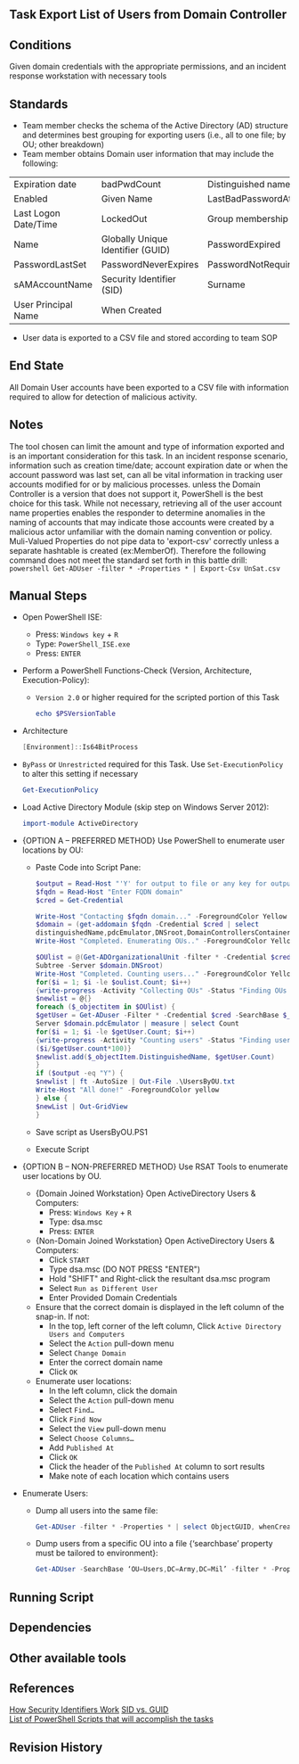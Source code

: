 ## Task Export List of Users from Domain Controller  


## Conditions  
Given domain credentials with the appropriate permissions, and an incident response workstation with necessary tools  


## Standards  
* Team member checks the schema of the Active Directory (AD) structure and determines best grouping for exporting users (i.e., all to one file; by OU; other breakdown)  
* Team member obtains Domain user information that may include the following:  

| | | |
| --- | --- | --- |
| Expiration date  | badPwdCount  |  Distinguished name |
|  Enabled | Given Name  | LastBadPasswordAttempt  |
| Last Logon Date/Time  | LockedOut  |  Group membership |
| Name  | Globally Unique Identifier (GUID)  |  PasswordExpired |
| PasswordLastSet  | PasswordNeverExpires  |  PasswordNotRequired |
| sAMAccountName  | Security Identifier (SID)  |  Surname |
| User Principal Name  | When Created  |   |

* User data is exported to a CSV file and stored according to team SOP  


## End State  
All Domain User accounts have been exported to a CSV file with information required to allow for detection of malicious activity.  


## Notes  
The tool chosen can limit the amount and type of information exported and is an important consideration for this task. In an incident response scenario, information such as creation time/date; account expiration date or when the account password was last set, can all be vital information in tracking user accounts modified for or by malicious processes.  unless the Domain Controller is a version that does not support it, PowerShell is the best choice for this task. While not necessary, retrieving all of the user account name properties enables the responder to determine anomalies in the naming of accounts that may indicate those accounts were created by a malicious actor unfamiliar with the domain naming convention or policy. Muli-Valued Properties do not pipe data to 'export-csv' correctly unless a separate hashtable is created (ex:MemberOf). Therefore the following command does not meet the standard set forth in this battle drill:  
	```powershell
	Get-ADUser -filter * -Properties * | Export-Csv UnSat.csv
	```  


## Manual Steps  
* Open PowerShell ISE:  
	* Press: `Windows key` + `R`  
	* Type: `PowerShell_ISE.exe`  
	* Press: `ENTER`  
 
* Perform a PowerShell Functions-Check (Version, Architecture, Execution-Policy):  
	* `Version 2.0` or higher required for the scripted portion of this Task  
		```powershell
		echo $PSVersionTable
		```  

* Architecture  
	```powershell
	[Environment]::Is64BitProcess
	```  

* `ByPass` or `Unrestricted` required for this Task.  Use `Set-ExecutionPolicy` to alter this setting if necessary   
	```powershell
	Get-ExecutionPolicy
	```  

* Load Active Directory Module (skip step on Windows Server 2012):  
	```powershell
	import-module ActiveDirectory
	```  

* {OPTION A – PREFERRED METHOD} Use PowerShell to enumerate user locations by OU:  
	* Paste Code into Script Pane:  
		```powershell  
		$output = Read-Host "'Y' for output to file or any key for output in GUI table view" -foreground Cyan
		$fqdn = Read-Host "Enter FQDN domain"
		$cred = Get-Credential

		Write-Host "Contacting $fqdn domain..." -ForegroundColor Yellow
		$domain = (get-addomain $fqdn -Credential $cred | select
		distinguishedName,pdcEmulator,DNSroot,DomainControllersContainer)
		Write-Host "Completed. Enumerating OUs.." -ForegroundColor Yellow

		$OUlist = @(Get-ADOrganizationalUnit -filter * -Credential $cred -SearchBase $domain.distinguishedName -SearchScope
		Subtree -Server $domain.DNSroot)
		Write-Host "Completed. Counting users..." -ForegroundColor Yellow
		for($i = 1; $i -le $oulist.Count; $i++)
		{write-progress -Activity "Collecting OUs" -Status "Finding OUs $i" -PercentComplete ($i/$OUlist.count*100)}
		$newlist = @{}
		foreach ($_objectitem in $OUlist) {
		$getUser = Get-ADuser -Filter * -Credential $cred -SearchBase $_objectItem.DistinguishedName -SearchScope OneLevel -
		Server $domain.pdcEmulator | measure | select Count
		for($i = 1; $i -le $getUser.Count; $i++)
		{write-progress -Activity "Counting users" -Status "Finding users $i in $_objectitem" -PercentComplete
		($i/$getUser.count*100)}
		$newlist.add($_objectItem.DistinguishedName, $getUser.Count)
		}
		if ($output -eq "Y") {
		$newlist | ft -AutoSize | Out-File .\UsersByOU.txt
		Write-Host "All done!" -ForegroundColor yellow
		} else {
		$newList | Out-GridView
		}
		```  

	* Save script as UsersByOU.PS1  
	* Execute Script  

* {OPTION B – NON-PREFERRED METHOD} Use RSAT Tools to enumerate user locations by OU.  
	* {Domain Joined Workstation} Open ActiveDirectory Users & Computers:  
		* Press: `Windows Key` + `R`  
		* Type: dsa.msc  
		* Press: `ENTER`  
	* {Non-Domain Joined Workstation} Open ActiveDirectory Users & Computers:  
		* Click `START`  
		* Type dsa.msc (DO NOT PRESS "ENTER")  
		* Hold "SHIFT" and Right-click the resultant dsa.msc program  
		* Select `Run as Different User`  
		* Enter Provided Domain Credentials  
	* Ensure that the correct domain is displayed in the left column of the snap-in. If not:  
		* In the top, left corner of the left column, Click `Active Directory Users and Computers`  
		* Select the `Action` pull-down menu  
		* Select `Change Domain`  
		* Enter the correct domain name  
		* Click `OK`  
	* Enumerate user locations:  
		* In the left column, click the domain  
		* Select the `Action` pull-down menu  
		* Select `Find…`  
		* Click `Find Now`  
		* Select the `View` pull-down menu  
		* Select `Choose Columns…`  
		* Add `Published At`  
		* Click `OK`  
		* Click the header of the `Published At` column to sort results  
		* Make note of each location which contains users  

* Enumerate Users:  
	* Dump all users into the same file:  
		```powershell  
		Get-ADUser -filter * -Properties * | select ObjectGUID, whenCreated, AccountExpirationDate, lastLogonTimestamp, @{name=”MemberOf”;expression={$_.memberof -join “;”}}, PasswordExpired, PasswordLastSet, PasswordNeverExpires, PasswordNotRequired, LastBadPasswordAttempt, badPwdCount, LockedOut |Export-Csv PrivateSnuffysScript.csv
		```  

	* Dump users from a specific OU into a file {‘searchbase’ property must be tailored to environment}:  
		```powershell  
		Get-ADUser -SearchBase ‘OU=Users,DC=Army,DC=Mil’ -filter * -Properties * | select ObjectGUID, whenCreated, AccountExpirationDate, lastLogonTimestamp, @{name=”MemberOf”;expression={$_.memberof -join “;”}} ,PasswordExpired, PasswordLastSet, PasswordNeverExpires, PasswordNotRequired, LastBadPasswordAttempt, badPwdCount, LockedOut |Export-Csv ChiefSnuffysScript.csv
		```  

## Running Script  


## Dependencies  


## Other available tools  


## References  
[How Security Identifiers Work](https://technet.microsoft.com/en-us/library/cc778824(v=ws.10).aspx)  
[SID vs. GUID](https://technet.microsoft.com/en-use/library/cc961625.aspx)  
[List of PowerShell Scripts that will accomplish the tasks](https://github.com/WiredPulse/PowerShell)  


## Revision History  
